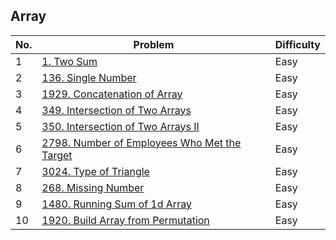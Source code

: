 ## Array


| No.  | Problem                                                                       | Difficulty |
|----|---------------------------------------------------------------------------------|------------|
| 1  | [1. Two Sum](https://leetcode.com/problems/two-sum/description/)                   | Easy       |
| 2  | [136. Single Number](https://leetcode.com/problems/single-number/description/)       | Easy       |
| 3  | [1929. Concatenation of Array](https://leetcode.com/problems/concatenation-of-array/description/)                   | Easy       |
| 4  | [349. Intersection of Two Arrays](https://leetcode.com/problems/intersection-of-two-arrays/description/)   | Easy       |
| 5  | [350. Intersection of Two Arrays II](https://leetcode.com/problems/intersection-of-two-arrays-ii/description/)   | Easy       |
| 6  | [2798. Number of Employees Who Met the Target](https://leetcode.com/problems/number-of-employees-who-met-the-target/description/)   | Easy       |
| 7  | [3024. Type of Triangle](https://leetcode.com/problems/type-of-triangle/description/)   | Easy       |
| 8  | [268. Missing Number](https://leetcode.com/problems/missing-number/description/)   | Easy       |
| 9  | [1480. Running Sum of 1d Array](https://leetcode.com/problems/running-sum-of-1d-array/description/)   | Easy       |
| 10  | [1920. Build Array from Permutation](https://leetcode.com/problems/build-array-from-permutation/description/)   | Easy       |

